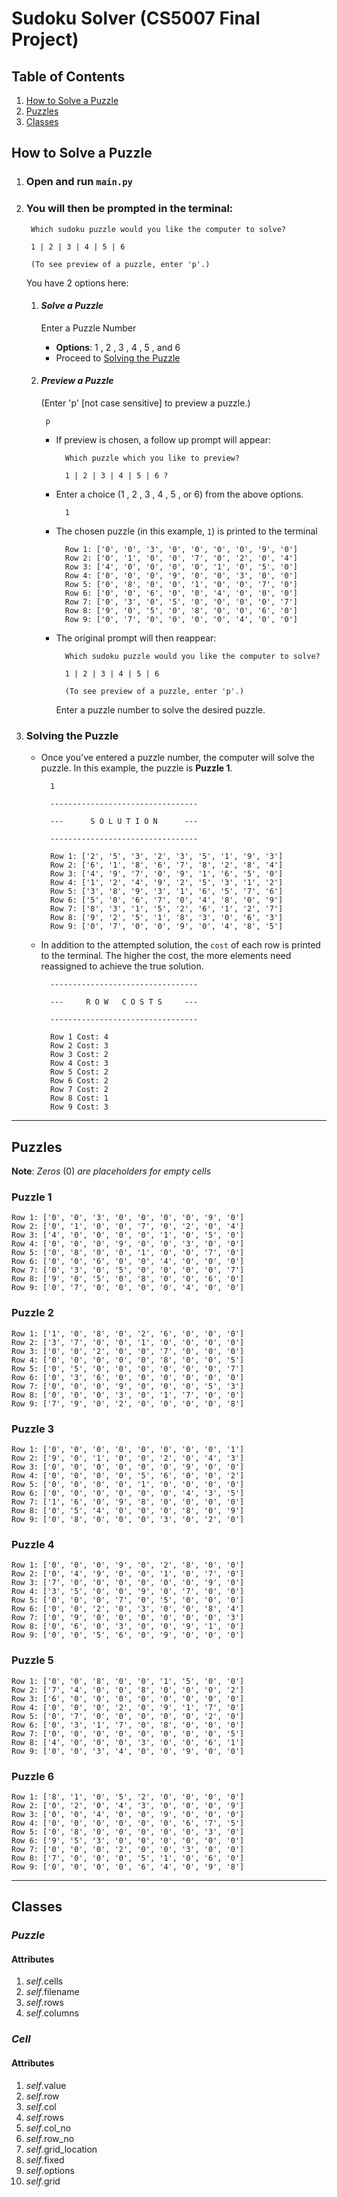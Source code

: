 # Sudoku Solver (CS5007 Final Project)

## **Table of Contents**
1. [How to Solve a Puzzle](#how-to-solve-a-puzzle)
2. [Puzzles](#puzzles)
3. [Classes](#classes)

## **How to Solve a Puzzle**
1. ### Open and run `main.py`
2. ### You will then be prompted in the terminal: 
        
        Which sudoku puzzle would you like the computer to solve?

        1 | 2 | 3 | 4 | 5 | 6

        (To see preview of a puzzle, enter 'p'.) 

    You have 2 options here: 
    
    1.  #### *Solve a Puzzle*
    
        Enter a Puzzle Number
        
        - **Options**: 1 , 2 , 3 , 4 , 5 , and 6
        - Proceed to [Solving the Puzzle](#3--solving-the-puzzle)
        
    
    2. #### *Preview a Puzzle* 
    
        (Enter 'p' [not case sensitive] to preview a puzzle.)
    
            p
                
        * If preview is chosen, a follow up prompt will appear: 
 
                Which puzzle which you like to preview?

                1 | 2 | 3 | 4 | 5 | 6 ? 

        * Enter a choice (1 , 2 , 3 , 4 , 5 , or 6) from the above options.

                1 
        
        * The chosen puzzle (in this example, `1`) is printed to the terminal

                Row 1: ['0', '0', '3', '0', '0', '0', '0', '9', '0']
                Row 2: ['0', '1', '0', '0', '7', '0', '2', '0', '4']
                Row 3: ['4', '0', '0', '0', '0', '1', '0', '5', '0']
                Row 4: ['0', '0', '0', '9', '0', '0', '3', '0', '0']
                Row 5: ['0', '8', '0', '0', '1', '0', '0', '7', '0']
                Row 6: ['0', '0', '6', '0', '0', '4', '0', '0', '0']
                Row 7: ['0', '3', '0', '5', '0', '0', '0', '0', '7']
                Row 8: ['9', '0', '5', '0', '8', '0', '0', '6', '0']
                Row 9: ['0', '7', '0', '0', '0', '0', '4', '0', '0']

        * The original prompt will then reappear:
                    
                Which sudoku puzzle would you like the computer to solve?

                1 | 2 | 3 | 4 | 5 | 6

                (To see preview of a puzzle, enter 'p'.)
            Enter a puzzle number to solve the desired puzzle.  
3. ### Solving the Puzzle         
    
    * Once you've entered a puzzle number, the computer will solve the puzzle. In this example, the puzzle is **Puzzle 1**. 

            1
    
            ---------------------------------

            ---      S O L U T I O N      ---

            ---------------------------------

            Row 1: ['2', '5', '3', '2', '3', '5', '1', '9', '3']
            Row 2: ['6', '1', '8', '6', '7', '8', '2', '8', '4']
            Row 3: ['4', '9', '7', '0', '9', '1', '6', '5', '0']
            Row 4: ['1', '2', '4', '9', '2', '5', '3', '1', '2']
            Row 5: ['3', '8', '9', '3', '1', '6', '5', '7', '6']
            Row 6: ['5', '0', '6', '7', '0', '4', '8', '0', '9']
            Row 7: ['8', '3', '1', '5', '2', '6', '1', '2', '7']
            Row 8: ['9', '2', '5', '1', '8', '3', '0', '6', '3']
            Row 9: ['0', '7', '0', '0', '9', '0', '4', '8', '5']
        
    * In addition to the attempted solution, the `cost` of each row is printed to the terminal. The higher the cost, the more elements need reassigned to achieve the true solution. 

            ---------------------------------

            ---     R O W   C O S T S     ---

            ---------------------------------

            Row 1 Cost: 4
            Row 2 Cost: 3
            Row 3 Cost: 2
            Row 4 Cost: 3
            Row 5 Cost: 2
            Row 6 Cost: 2
            Row 7 Cost: 2
            Row 8 Cost: 1
            Row 9 Cost: 3

---
## **Puzzles**
    
**Note**: *Zeros* (0) *are placeholders for empty cells*

### Puzzle 1
   
    Row 1: ['0', '0', '3', '0', '0', '0', '0', '9', '0']
    Row 2: ['0', '1', '0', '0', '7', '0', '2', '0', '4']
    Row 3: ['4', '0', '0', '0', '0', '1', '0', '5', '0']
    Row 4: ['0', '0', '0', '9', '0', '0', '3', '0', '0']
    Row 5: ['0', '8', '0', '0', '1', '0', '0', '7', '0']
    Row 6: ['0', '0', '6', '0', '0', '4', '0', '0', '0']
    Row 7: ['0', '3', '0', '5', '0', '0', '0', '0', '7']
    Row 8: ['9', '0', '5', '0', '8', '0', '0', '6', '0']
    Row 9: ['0', '7', '0', '0', '0', '0', '4', '0', '0']

### Puzzle 2
    
    Row 1: ['1', '0', '8', '0', '2', '6', '0', '0', '0']
    Row 2: ['3', '7', '0', '0', '1', '0', '0', '0', '0']
    Row 3: ['0', '0', '2', '0', '0', '7', '0', '0', '0']
    Row 4: ['0', '0', '0', '0', '0', '8', '0', '0', '5']
    Row 5: ['0', '5', '0', '0', '0', '0', '0', '0', '7']
    Row 6: ['0', '3', '6', '0', '0', '0', '0', '0', '0']
    Row 7: ['0', '0', '0', '9', '0', '0', '0', '5', '3']
    Row 8: ['0', '0', '0', '3', '0', '1', '7', '0', '0']
    Row 9: ['7', '9', '0', '2', '0', '0', '0', '0', '8']

### Puzzle 3

    Row 1: ['0', '0', '0', '0', '0', '0', '0', '0', '1']
    Row 2: ['9', '0', '1', '0', '0', '2', '0', '4', '3']
    Row 3: ['0', '0', '0', '0', '0', '0', '9', '0', '0']
    Row 4: ['0', '0', '0', '0', '5', '6', '0', '0', '2']
    Row 5: ['0', '0', '0', '0', '1', '0', '0', '0', '0']
    Row 6: ['0', '0', '0', '0', '0', '0', '4', '3', '5']
    Row 7: ['1', '6', '0', '9', '8', '0', '0', '0', '0']
    Row 8: ['0', '5', '4', '0', '0', '0', '8', '0', '9']
    Row 9: ['0', '8', '0', '0', '0', '3', '0', '2', '0']

### Puzzle 4

    Row 1: ['0', '0', '0', '9', '0', '2', '8', '0', '0']
    Row 2: ['0', '4', '9', '0', '0', '1', '0', '7', '0']
    Row 3: ['7', '0', '0', '0', '0', '0', '0', '9', '0']
    Row 4: ['3', '5', '0', '0', '9', '0', '7', '0', '0']
    Row 5: ['0', '0', '0', '7', '0', '5', '0', '0', '0']
    Row 6: ['0', '0', '2', '0', '3', '0', '0', '8', '4']
    Row 7: ['0', '9', '0', '0', '0', '0', '0', '0', '3']
    Row 8: ['0', '6', '0', '3', '0', '0', '9', '1', '0']
    Row 9: ['0', '0', '5', '6', '0', '9', '0', '0', '0']

### Puzzle 5

    Row 1: ['0', '0', '8', '0', '0', '1', '5', '0', '0']
    Row 2: ['7', '4', '0', '0', '8', '0', '0', '0', '2']
    Row 3: ['6', '0', '0', '0', '0', '0', '0', '0', '0']
    Row 4: ['0', '0', '0', '2', '0', '9', '1', '7', '0']
    Row 5: ['0', '7', '0', '0', '0', '0', '0', '2', '0']
    Row 6: ['0', '3', '1', '7', '0', '8', '0', '0', '0']
    Row 7: ['0', '0', '0', '0', '0', '0', '0', '0', '5']
    Row 8: ['4', '0', '0', '0', '3', '0', '0', '6', '1']
    Row 9: ['0', '0', '3', '4', '0', '0', '9', '0', '0']

### Puzzle 6

    Row 1: ['8', '1', '0', '5', '2', '0', '0', '0', '0']
    Row 2: ['0', '2', '0', '4', '3', '0', '0', '0', '9']
    Row 3: ['0', '0', '4', '0', '0', '9', '0', '0', '0']
    Row 4: ['0', '0', '0', '0', '0', '0', '6', '7', '5']
    Row 5: ['0', '8', '0', '0', '0', '0', '0', '3', '0']
    Row 6: ['9', '5', '3', '0', '0', '0', '0', '0', '0']
    Row 7: ['0', '0', '0', '2', '0', '0', '3', '0', '0']
    Row 8: ['7', '0', '0', '0', '5', '1', '0', '6', '0']
    Row 9: ['0', '0', '0', '0', '6', '4', '0', '9', '8']

---
## **Classes**

### *Puzzle*

#### Attributes

1. *self*.cells
2. *self*.filename
3. *self*.rows
4. *self*.columns

### *Cell*

#### Attributes
1. *self*.value
2. *self*.row
3. *self*.col
4. *self*.rows
5. *self*.col_no
6. *self*.row_no
7. *self*.grid_location
5. *self*.fixed
6. *self*.options
7. *self*.grid
